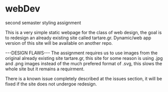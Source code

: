 # webDev
second semaster styling assignment

This is a very simple static webpage for the class of web design, the goal is to redesign an already existing site called tartare.gr.
Dynamic/web app version of this site will be available on another repo. 

---DESIGN FLAWS---
The assignment requires us to use images from the original already existing site tartare.gr, this site for some reason is using .jpg and .png images instead 
of the much prefered format of .svg, this slows the whole site but it remains a requirment. 

There is a known issue completely described at the issues section, it will be fixed if the site does not undergoe redesign. 
